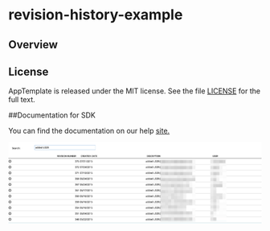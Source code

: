 revision-history-example
=========================

## Overview


## License

AppTemplate is released under the MIT license.  See the file [LICENSE](./LICENSE) for the full text.

##Documentation for SDK

You can find the documentation on our help [site.](https://help.rallydev.com/apps/2.0/doc/)

![screenshot](https://raw.githubusercontent.com/wrackzone/revision-history-example/master/screenshot.png)

